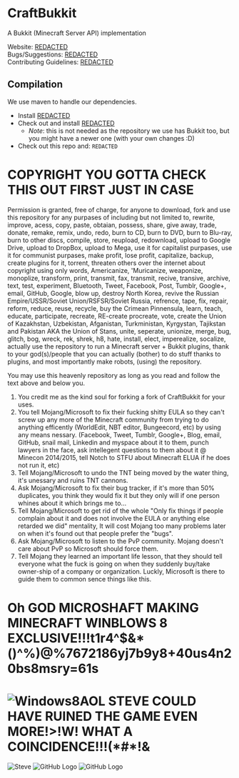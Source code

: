 CraftBukkit
===========

A Bukkit (Minecraft Server API) implementation

Website: [REDACTED](http://bukkit.org)  
Bugs/Suggestions: [REDACTED](http://leaky.bukkit.org)  
Contributing Guidelines: [REDACTED](https://github.com/Bukkit/CraftBukkit/blob/master/CONTRIBUTING.md)

Compilation
-----------

We use maven to handle our dependencies.

* Install [REDACTED](http://maven.apache.org/download.html)
* Check out and install [REDACTED](http://github.com/Bukkit/Bukkit)
    * *Note*: this is not needed as the repository we use has Bukkit too, but you might have a newer one (with your own changes :D)
* Check out this repo and: `REDACTED`


COPYRIGHT YOU GOTTA CHECK THIS OUT FIRST JUST IN CASE
=====================================================

Permission is granted, free of charge, for anyone to download, fork and use this repository for any purpases of including but not limited to, rewrite, improve, acess, copy, paste, obtaian, possess, share, give away, trade, donate, remake, remix, undo, redo, burn to CD, burn to DVD, burn to Blu-ray, burn to other discs, compile, store, reupload, redownload, upload to Google Drive, upload to DropBox, upload to Mega, use it for capitalist purpases, use it for communist purpases, make profit, lose profit, capitalize, backup, create plugins for it, torrent, threaten others over the internet about copyright using only words, Americanize, 'Muricanize, weaponize, monoplize, transform, print, transmit, fax, transmit, recive, transive, archive, text, test, experiment, Bluetooth, Tweet, Facebook, Post, Tumblr, Google+, email, GitHub, Google, blow up, destroy North Korea, revive the Russian Empire/USSR/Soviet Union/RSFSR/Soviet Russia, refrence, tape, fix, repair, reform, reduce, reuse, recycle, buy the Crimean Pinnensula, learn, teach, educate, participate, recreate, RE-create procreate, vote, create the Union of Kazakhstan, Uzbekistan, Afganistan, Turkministan, Kyrgystan, Tajikstan and Pakistan AKA the Union of Stans, unite, seperate, unionize, merge, bug, glitch, bog, wreck, rek, shrek, h8, hate, install, elect, imperealize, socalize, actually use the repository to run a Minecraft server + Bukkit plugins, thank to your god(s)/people that you can actually (bother) to do stuff thanks to plugins, and most importantly make robots,  (using) the repository.

You may use this heavenly repository as long as you read and follow the text above and below you. 

1. You credit me as the kind soul for forking a fork of CraftBukkit for your uses.
2. You tell Mojang/Microsoft to fix their fucking shitty EULA so they can't screw up any more of the Minecraft community from trying to do anything efficently (WorldEdit, NBT editor, Bungeecord, etc) by using any means nessary. (Facebook, Tweet, Tumblr, Google+, Blog, email, GitHub, snail mail, Linkedin and myspace about it to them, punch lawyers in the face, ask intellegent questions to them about it @ Minecon 2014/2015, tell Notch to STFU about Minecraft ELUA if he does not run it, etc)
3. Tell Mojang/Microsoft to undo the TNT being moved by the water thing, it's unessary and ruins TNT cannons.
4. Ask Mojang/Microsoft to fix their bug tracker, if it's more than 50% duplicates, you think they would fix it but they only will if one person whines about it which brings me to...
5. Tell Mojang/Microsoft to get rid of the whole "Only fix things if people complain about it and does not involve the EULA or anything else retarded we did" mentality, It will cost Mojang too many problems later on when it's found out that people prefer the "bugs".
6. Ask Mojang/Microsoft to listen to the PvP community. Mojang doesn't care about PvP so Microsoft should force them.
7. Tell Mojang they learned an important life lesson, that they should tell everyone what the fuck is going on when they suddenly buy/take owner-ship of a company or organization. Luckly, Microsoft is there to guide them to common sence things like this.


Oh GOD MICROSHAFT MAKING MINECRAFT WINBLOWS 8 EXCLUSIVE!!!t1r4^$&*()^%)@%7672186yj7b9y8+40us4n20bs8msry=61s
===================================================================================================
![Windows8AOL](http://cdn.ientry.com/sites/webpronews/pictures/AolWindows8Pic5.jpg)
STEVE COULD HAVE RUINED THE GAME EVEN MORE!>!W! WHAT A COINCIDENCE!!!(\*#*!&
===============================================================
![Steve](http://www.quickmeme.com/img/d1/d1ad890f376fc14ecc27748d6bcbbb7d45c009994f861aa7aa656592d5598517.jpg)
![GitHub Logo](https://i.imgur.com/ak5loAw.png)
![GitHub Logo](http://i.imgur.com/Yhjplah.png?1)

